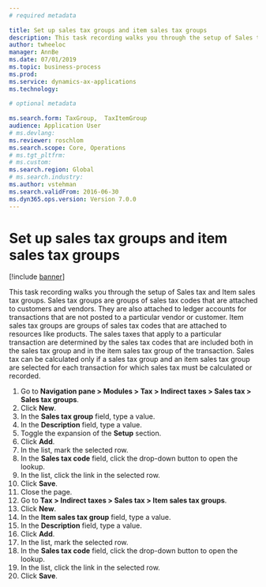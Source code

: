 ```yaml
--- 
# required metadata 
 
title: Set up sales tax groups and item sales tax groups
description: This task recording walks you through the setup of Sales tax and Item sales tax groups. 
author: twheeloc
manager: AnnBe 
ms.date: 07/01/2019
ms.topic: business-process 
ms.prod:  
ms.service: dynamics-ax-applications 
ms.technology:  
 
# optional metadata 
 
ms.search.form: TaxGroup,  TaxItemGroup   
audience: Application User 
# ms.devlang:  
ms.reviewer: roschlom
ms.search.scope: Core, Operations 
# ms.tgt_pltfrm:  
# ms.custom:  
ms.search.region: Global
# ms.search.industry: 
ms.author: vstehman
ms.search.validFrom: 2016-06-30 
ms.dyn365.ops.version: Version 7.0.0 
---
```

# Set up sales tax groups and item sales tax groups

[!include [banner](../../includes/banner.md)]

This task recording walks you through the setup of Sales tax and Item sales tax groups. Sales tax groups are groups of sales tax codes that are attached to customers and vendors. They are also attached to ledger accounts for transactions that are not posted to a particular vendor or customer.  Item sales tax groups are groups of sales tax codes that are attached to resources like products.  The sales taxes that apply to a particular transaction are determined by the sales tax codes that are included both in the sales tax group and in the item sales tax group of the transaction.  Sales tax can be calculated only if a sales tax group and an item sales tax group are selected for each transaction for which sales tax must be calculated or recorded.  

1. Go to **Navigation pane > Modules > Tax > Indirect taxes > Sales tax > Sales tax groups**.
2. Click **New**.
3. In the **Sales tax group** field, type a value.
4. In the **Description** field, type a value.
5. Toggle the expansion of the **Setup** section.
6. Click **Add**.
7. In the list, mark the selected row.
8. In the **Sales tax code** field, click the drop-down button to open the lookup.
9. In the list, click the link in the selected row.
10. Click **Save**.
11. Close the page.
12. Go to **Tax > Indirect taxes > Sales tax > Item sales tax groups**.
13. Click **New**.
14. In the **Item sales tax group** field, type a value.
15. In the **Description** field, type a value.
16. Click **Add**.
17. In the list, mark the selected row.
18. In the **Sales tax code** field, click the drop-down button to open the lookup.
19. In the list, click the link in the selected row.
20. Click **Save**.

